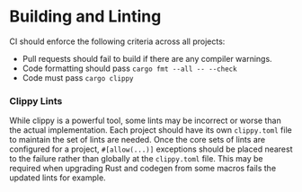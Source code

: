 Building and Linting
===

CI should enforce the following criteria across all projects:

* Pull requests should fail to build if there are any compiler warnings.
* Code formatting should pass `cargo fmt --all -- --check`
* Code must pass `cargo clippy`

### Clippy Lints

While clippy is a powerful tool, some lints may be incorrect or worse than the actual 
implementation. Each project should have its own `clippy.toml` file to maintain the set of lints 
are needed. Once the core sets of lints are configured for a project, `#[allow(...)]` exceptions should
be placed nearest to the failure rather than globally at the `clippy.toml` file. This may be required when 
upgrading Rust and codegen from some macros fails the updated lints for example.